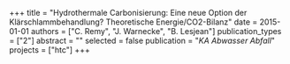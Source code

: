 +++
title = "Hydrothermale Carbonisierung: Eine neue Option der Klärschlammbehandlung? Theoretische Energie/CO2-Bilanz"
date = 2015-01-01
authors = ["C. Remy", "J. Warnecke", "B. Lesjean"]
publication_types = ["2"]
abstract = ""
selected = false
publication = "*KA Abwasser Abfall*"
projects = ["htc"]
+++

